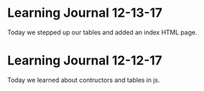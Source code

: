 # Learning Journal 12-13-17

Today we stepped up our tables and added an index HTML page.


# Learning Journal 12-12-17

Today we learned about contructors and tables in js.
